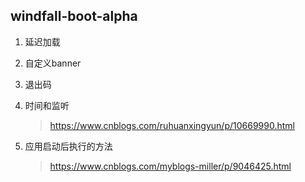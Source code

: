 ## windfall-boot-alpha



1. 延迟加载

2. 自定义banner

3. 退出码

4. 时间和监听

   > https://www.cnblogs.com/ruhuanxingyun/p/10669990.html

5. 应用启动后执行的方法

   > https://www.cnblogs.com/myblogs-miller/p/9046425.html

